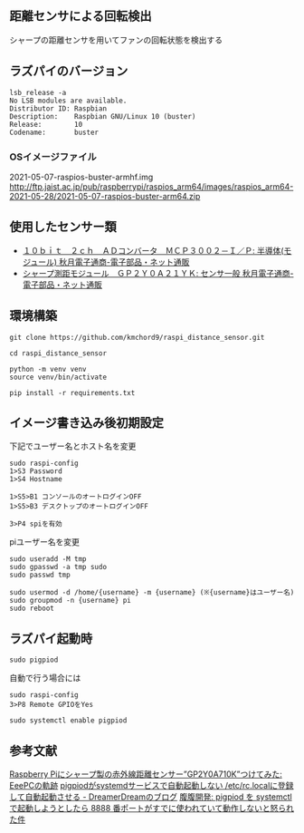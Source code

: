 ## 距離センサによる回転検出

シャープの距離センサを用いてファンの回転状態を検出する

## ラズパイのバージョン
```
lsb_release -a
No LSB modules are available.
Distributor ID: Raspbian
Description:    Raspbian GNU/Linux 10 (buster)
Release:        10
Codename:       buster
```

### OSイメージファイル
2021-05-07-raspios-buster-armhf.img  
http://ftp.jaist.ac.jp/pub/raspberrypi/raspios_arm64/images/raspios_arm64-2021-05-28/2021-05-07-raspios-buster-arm64.zip


## 使用したセンサー類
*  [１０ｂｉｔ　２ｃｈ　ＡＤコンバータ　ＭＣＰ３００２－Ｉ／Ｐ: 半導体(モジュール) 秋月電子通商-電子部品・ネット通販](https://akizukidenshi.com/catalog/g/gI-02584/)
*  [シャープ測距モジュール　ＧＰ２Ｙ０Ａ２１ＹＫ: センサ一般 秋月電子通商-電子部品・ネット通販](https://akizukidenshi.com/catalog/g/gI-02551/)

## 環境構築

```
git clone https://github.com/kmchord9/raspi_distance_sensor.git

cd raspi_distance_sensor

python -m venv venv
source venv/bin/activate

pip install -r requirements.txt

```

## イメージ書き込み後初期設定

下記でユーザー名とホスト名を変更
```
sudo raspi-config
1>S3 Password
1>S4 Hostname

1>S5>B1 コンソールのオートログインOFF
1>S5>B3 デスクトップのオートログインOFF

3>P4 spiを有効
```

piユーザー名を変更
```
sudo useradd -M tmp
sudo gpasswd -a tmp sudo
sudo passwd tmp

sudo usermod -d /home/{username} -m {username} (※{username}はユーザー名)
sudo groupmod -n {username} pi
sudo reboot
```

## ラズパイ起動時

```
sudo pigpiod
```

自動で行う場合には
```
sudo raspi-config
3>P8 Remote GPIOをYes

sudo systemctl enable pigpiod
```

## 参考文献
[Raspberry Piにシャープ製の赤外線距離センサー”GP2Y0A710K”つけてみた: EeePCの軌跡](https://arkouji.cocolog-nifty.com/blog/2015/12/raspberry-pigp2.html)
[pigpiodがsystemdサービスで自動起動しない /etc/rc.localに登録して自動起動させる - DreamerDreamのブログ](https://dreamerdream.hateblo.jp/entry/2021/07/13/170000)
[腹腹開発: pigpiod を systemctl で起動しようとしたら 8888 番ポートがすでに使われていて動作しないと怒られた件](https://fight-tsk.blogspot.com/2020/12/pigpiod-systemctl-8888.html)
